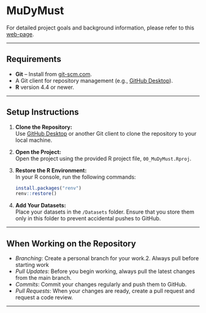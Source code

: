 # MuDyMust

For detailed project goals and background information, please refer to this [web-page](https://irhcollaborative.com/?p=6566).

---

## Requirements

- **Git** – Install from [git-scm.com](https://git-scm.com/).
- A Git client for repository management (e.g., [GitHub Desktop](https://desktop.github.com/)).
- **R** version 4.4 or newer.

---

## Setup Instructions

1. **Clone the Repository:**  
   Use [GitHub Desktop](https://desktop.github.com/) or another Git client to clone the repository to your local machine.

2. **Open the Project:**  
   Open the project using the provided R project file, `00_MuDyMust.Rproj`.

3. **Restore the R Environment:**  
   In your R console, run the following commands:
   ```r
   install.packages("renv")
   renv::restore()
   ```

4. **Add Your Datasets:**  
   Place your datasets in the `/Datasets` folder. Ensure that you store them only in this folder to prevent accidental pushes to GitHub.

---

## When Working on the Repository

- *Branching*: Create a personal branch for your work.2. Always pull before starting work
- *Pull Updates*: Before you begin working, always pull the latest changes from the main branch.
- *Commits*: Commit your changes regularly and push them to GitHub.
- *Pull Requests*: When your changes are ready, create a pull request and request a code review.

---


